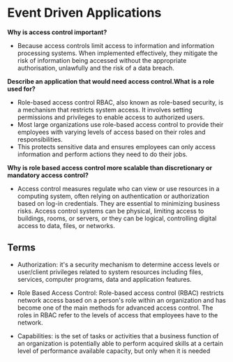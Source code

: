  # Event Driven Applications

**Why is access control important?**

- Because access controls limit access to information and information processing systems. When implemented effectively, they mitigate the risk of information being accessed without the appropriate authorisation, unlawfully and the risk of a data breach.

**Describe an application that would need access control.What is a role used for?**

- Role-based access control RBAC, also known as role-based security, is a mechanism that restricts system access. It involves setting permissions and privileges to enable access to authorized users.
- Most large organizations use role-based access control to provide their employees with varying levels of access based on their roles and responsibilities.
- This protects sensitive data and ensures employees can only access information and perform actions they need to do their jobs.

**Why is role based access control more scalable than discretionary or mandatory access control?**

- Access control measures regulate who can view or use resources in a computing system, often relying on authentication or authorization based on log-in credentials. They are essential to minimizing business risks. Access control systems can be physical, limiting access to buildings, rooms, or servers, or they can be logical, controlling digital access to data, files, or networks.

## Terms

- Authorization: it's a security mechanism to determine access levels or user/client privileges related to system resources including files, services, computer programs, data and application features.

- Role Based Access Control: Role-based access control (RBAC) restricts network access based on a person's role within an organization and has become one of the main methods for advanced access control. The roles in RBAC refer to the levels of access that employees have to the network.

- Capabilities: is the set of tasks or activities that a business function of an organization is potentially able to perform acquired skills at a certain level of performance available capacity, but only when it is needed
